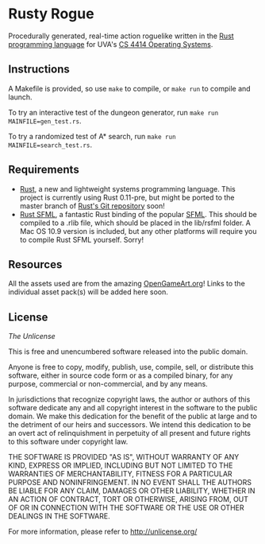 # Rusty Rogue

Procedurally generated, real-time action roguelike written in the [Rust programming language](http://www.rust-lang.org) for UVA's [CS 4414 Operating Systems](http://www.rust-class.org).

## Instructions

A Makefile is provided, so use `make` to compile, or `make run` to compile and launch.

To try an interactive test of the dungeon generator, run `make run MAINFILE=gen_test.rs`.

To try a randomized test of A* search, run `make run MAINFILE=search_test.rs`.

## Requirements

* [Rust](http://www.rust-lang.org/), a new and lightweight systems programming language. This project is currently using Rust 0.11-pre, but might be ported to the master branch of [Rust's Git repository](https://github.com/mozilla/rust) soon!
* [Rust SFML](http://rust-sfml.org/), a fantastic Rust binding of the popular [SFML](http://www.sfml-dev.org/). This should be compiled to a .rlib file, which should be placed in the lib/rsfml folder. A Mac OS 10.9 version is included, but any other platforms will require you to compile Rust SFML yourself. Sorry!

## Resources

All the assets used are from the amazing [OpenGameArt.org](http://opengameart.org/)! Links to the individual asset pack(s) will be added here soon.

## License
_The Unlicense_

This is free and unencumbered software released into the public domain.

Anyone is free to copy, modify, publish, use, compile, sell, or
distribute this software, either in source code form or as a compiled
binary, for any purpose, commercial or non-commercial, and by any
means.

In jurisdictions that recognize copyright laws, the author or authors
of this software dedicate any and all copyright interest in the
software to the public domain. We make this dedication for the benefit
of the public at large and to the detriment of our heirs and
successors. We intend this dedication to be an overt act of
relinquishment in perpetuity of all present and future rights to this
software under copyright law.

THE SOFTWARE IS PROVIDED "AS IS", WITHOUT WARRANTY OF ANY KIND,
EXPRESS OR IMPLIED, INCLUDING BUT NOT LIMITED TO THE WARRANTIES OF
MERCHANTABILITY, FITNESS FOR A PARTICULAR PURPOSE AND NONINFRINGEMENT.
IN NO EVENT SHALL THE AUTHORS BE LIABLE FOR ANY CLAIM, DAMAGES OR
OTHER LIABILITY, WHETHER IN AN ACTION OF CONTRACT, TORT OR OTHERWISE,
ARISING FROM, OUT OF OR IN CONNECTION WITH THE SOFTWARE OR THE USE OR
OTHER DEALINGS IN THE SOFTWARE.

For more information, please refer to <http://unlicense.org/>